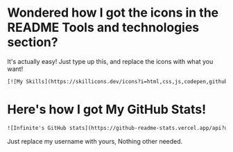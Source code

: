 # Wondered how I got the icons in the README Tools and technologies section?
It's actually easy! Just type up this, and replace the icons with what you want!
```html
[![My Skills](https://skillicons.dev/icons?i=html,css,js,codepen,github,java,eclipse,python,pycharm,flask,go,powershell,bash,swift)](#)
```
# Here's how I got My GitHub Stats!
```html
![Infinite's GitHub stats](https://github-readme-stats.vercel.app/api?username=infinitexlks&show_icons=true&theme=transparent)
```
Just replace my username with yours, Nothing other needed.
